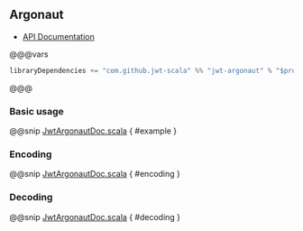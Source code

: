 ## Argonaut

- [API Documentation](https://jwt-scala.github.io/jwt-scala/api/pdi/jwt/JwtArgonaut$.html)

@@@vars

```scala
libraryDependencies += "com.github.jwt-scala" %% "jwt-argonaut" % "$project.version$"
```

@@@

### Basic usage

@@snip [JwtArgonautDoc.scala](/docs/src/main/scala/JwtArgonautDoc.scala) { #example }

### Encoding

@@snip [JwtArgonautDoc.scala](/docs/src/main/scala/JwtArgonautDoc.scala) { #encoding }

### Decoding

@@snip [JwtArgonautDoc.scala](/docs/src/main/scala/JwtArgonautDoc.scala) { #decoding }
